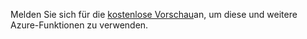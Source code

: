 Melden Sie sich für die [kostenlose Vorschau](https://account.windowsazure.com/PreviewFeatures)an, um diese und weitere Azure-Funktionen zu verwenden.



<!--HONumber=Nov16_HO3-->


